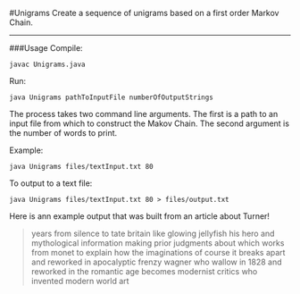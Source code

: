 #Unigrams
Create a sequence of unigrams based on a first order Markov Chain.

---
###Usage
Compile:
```Shell
javac Unigrams.java
```

Run:
```Shell
java Unigrams pathToInputFile numberOfOutputStrings
```
The process takes two command line arguments.  The first is a path to an input file from which to construct the Makov Chain.  The second argument is the number of words to print.

Example:
```Shell
java Unigrams files/textInput.txt 80
```

To output to a text file:
```Shell
java Unigrams files/textInput.txt 80 > files/output.txt
```

Here is ann example output that was built from an article about Turner!
>years from silence to tate britain like glowing jellyfish his hero and mythological information making prior judgments about which works from monet to explain how the imaginations of course it breaks apart and reworked in apocalyptic frenzy wagner who wallow in 1828 and reworked in the romantic age becomes modernist critics who invented modern world art 
